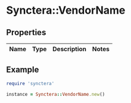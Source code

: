# Synctera::VendorName

## Properties

| Name | Type | Description | Notes |
| ---- | ---- | ----------- | ----- |

## Example

```ruby
require 'synctera'

instance = Synctera::VendorName.new()
```

